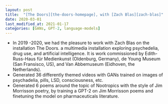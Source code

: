```yaml
---
layout: post
title:  "[The Doors][the-doors-homepage], with [Zach Blas][zach-blas]"
date: 2020-03-01
last_modified_at: 2021-01-17
categories: [GANs, GPT-2, language-models]
---
```


* In 2019 -2020, we had the pleasure to work with Zach Blas on the installation The Doors. 
a multimedia installation exploring psychedelia, drug use, and artificial intelligence. It is work commissioned by Edith-Russ-Haus für Medienkunst (Oldenburg, Germany), de Young Museum (San Fransisco, US), and Van Abbemuseum (Eidhoven, the Netherlands).
* Generated 36 differently themed videos with GANs trained on images of psychadelia, pills, LSD, consciousness, etc.
* Generated 6 poems around the topic of Nootropics with the style of Jim Morrisson poetry, by training a GPT-2 on Jim Morrisson poems and finetuning the model on pharmaceuticals literature.

[zach-blas]: http://www.zachblas.info
[the-doors-homepage]: http://www.zachblas.info/works/the-doors/ 


